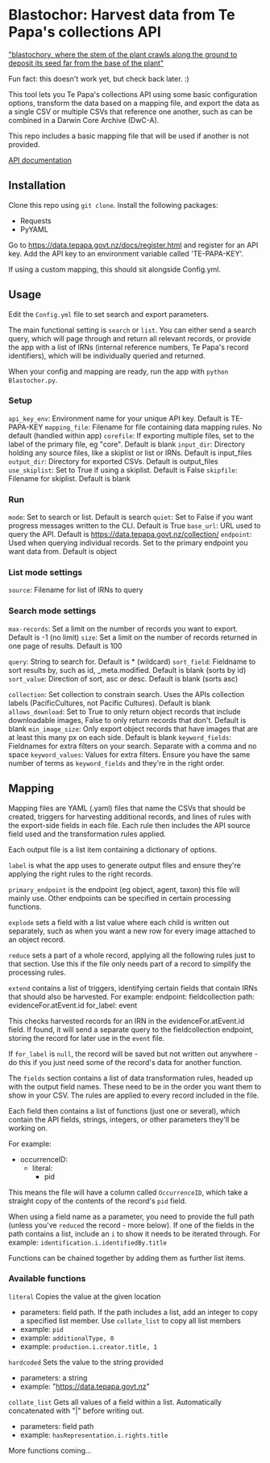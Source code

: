# Blastochor: Harvest data from Te Papa's collections API

["blastochory, where the stem of the plant crawls along the ground to deposit its seed far from the base of the plant"](https://en.wikipedia.org/wiki/Seed_dispersal#Autochory)

Fun fact: this doesn't work yet, but check back later. :)

This tool lets you Te Papa's collections API using some basic configuration options, transform the data based on a mapping file, and export the data as a single CSV or multiple CSVs that reference one another, such as can be combined in a Darwin Core Archive (DwC-A).

This repo includes a basic mapping file that will be used if another is not provided.

[API documentation](https://data.tepapa.govt.nz/docs/)

## Installation
Clone this repo using `git clone`. Install the following packages:
- Requests
- PyYAML

Go to https://data.tepapa.govt.nz/docs/register.html and register for an API key. Add the API key to an environment variable called 'TE-PAPA-KEY'.

If using a custom mapping, this should sit alongside Config.yml.

## Usage
Edit the `Config.yml` file to set search and export parameters.

The main functional setting is `search` or `list`. You can either send a search query, which will page through and return all relevant records, or provide the app with a list of IRNs (internal reference numbers, Te Papa's record identifiers), which will be individually queried and returned.

When your config and mapping are ready, run the app with `python Blastochor.py`.

### Setup
`api_key_env`: Environment name for your unique API key. Default is TE-PAPA-KEY
`mapping_file`: Filename for file containing data mapping rules. No default (handled within app)
`corefile`: If exporting multiple files, set to the label of the primary file, eg "core". Default is blank
`input_dir`: Directory holding any source files, like a skiplist or list or IRNs. Default is input_files
`output_dir`: Directory for exported CSVs. Default is output_files
`use_skiplist`: Set to True if using a skiplist. Default is False
`skipfile`: Filename for skiplist. Default is blank

### Run
`mode`: Set to search or list. Default is search
`quiet`: Set to False if you want progress messages written to the CLI. Default is True
`base_url`: URL used to query the API. Default is https://data.tepapa.govt.nz/collection/
`endpoint`: Used when querying individual records. Set to the primary endpoint you want data from. Default is object

### List mode settings
`source`: Filename for list of IRNs to query

### Search mode settings
`max-records`: Set a limit on the number of records you want to export. Default is -1 (no limit)
`size`: Set a limit on the number of records returned in one page of results. Default is 100

`query`: String to search for. Default is * (wildcard)
`sort_field`: Fieldname to sort results by, such as id, \_meta.modified. Default is blank (sorts by id)
`sort_value`: Direction of sort, asc or desc. Default is blank (sorts asc)

`collection`: Set collection to constrain search. Uses the APIs collection labels (PacificCultures, not Pacific Cultures). Default is blank
`allows_download`: Set to True to only return object records that include downloadable images, False to only return records that don't. Default is blank
`min_image_size`: Only export object records that have images that are at least this many px on each side. Default is blank
`keyword_fields`: Fieldnames for extra filters on your search. Separate with a comma and no space
`keyword_values`: Values for extra filters. Ensure you have the same number of terms as `keyword_fields` and they're in the right order.

## Mapping
Mapping files are YAML (.yaml) files that name the CSVs that should be created, triggers for harvesting additional records, and lines of rules with the export-side fields in each file. Each rule then includes the API source field used and the transformation rules applied.

Each output file is a list item containing a dictionary of options.

`label` is what the app uses to generate output files and ensure they're applying the right rules to the right records.

`primary_endpoint` is the endpoint (eg object, agent, taxon) this file will mainly use. Other endpoints can be specified in certain processing functions.

`explode` sets a field with a list value where each child is written out separately, such as when you want a new row for every image attached to an object record.

`reduce` sets a part of a whole record, applying all the following rules just to that section. Use this if the file only needs part of a record to simplify the processing rules.

`extend` contains a list of triggers, identifying certain fields that contain IRNs that should also be harvested. For example:
endpoint: fieldcollection
path: evidenceFor.atEvent.id
for_label: event

This checks harvested records for an IRN in the evidenceFor.atEvent.id field. If found, it will send a separate query to the fieldcollection endpoint, storing the record for later use in the `event` file.

If `for_label` is `null`, the record will be saved but not written out anywhere - do this if you just need some of the record's data for another function.

The `fields` section contains a list of data transformation rules, headed up with the output field names. These need to be in the order you want them to show in your CSV. The rules are applied to every record included in the file.

Each field then contains a list of functions (just one or several), which contain the API fields, strings, integers, or other parameters they'll be working on.

For example:
- occurrenceID:
  - literal:
    - pid

This means the file will have a column called `OccurrenceID`, which take a straight copy of the contents of the record's `pid` field.

When using a field name as a parameter, you need to provide the full path (unless you've `reduced` the record - more below). If one of the fields in the path contains a list, include an `i` to show it needs to be iterated through. For example:
`identification.i.identifiedBy.title`

Functions can be chained together by adding them as further list items.

### Available functions
`literal`
Copies the value at the given location
- parameters: field path. If the path includes a list, add an integer to copy a specified list member. Use `collate_list` to copy all list members
- example: `pid`
- example: `additionalType, 0`
- example: `production.i.creator.title, 1`

`hardcoded`
Sets the value to the string provided
- parameters: a string
- example: "https://data.tepapa.govt.nz"

`collate_list`
Gets all values of a field within a list. Automatically concatenated with "|" before writing out.
- parameters: field path
- example: `hasRepresentation.i.rights.title`

More functions coming...